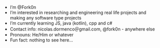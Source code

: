 - I’m @Fork0n
- I’m interested in researching and engineering real life projects and making any software type projects
- I’m currently learning JS, java (kotlin), cpp and c#
- Contact info: nicolas.dormenco＠gmail.com, @fork0n - anywhere else
- Pronouns: He/Him or whatever
- Fun fact: nothing to see here...
